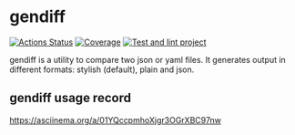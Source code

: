 # gendiff

[![Actions Status](https://github.com/irinata/fullstack-javascript-project-46/actions/workflows/hexlet-check.yml/badge.svg)](https://github.com/irinata/fullstack-javascript-project-46/actions)
[![Coverage](https://sonarcloud.io/api/project_badges/measure?project=irinata_fullstack-javascript-project-46&metric=coverage)](https://sonarcloud.io/summary/new_code?id=irinata_fullstack-javascript-project-46)
[![Test and lint project](https://github.com/irinata/fullstack-javascript-project-46/actions/workflows/main-test.yml/badge.svg)](https://github.com/irinata/fullstack-javascript-project-46/actions/workflows/main-test.yml)

gendiff is a utility to compare two json or yaml files. It generates output in different formats:
stylish (default), plain and json.

## gendiff usage record
https://asciinema.org/a/01YQccpmhoXjgr3OGrXBC97nw
